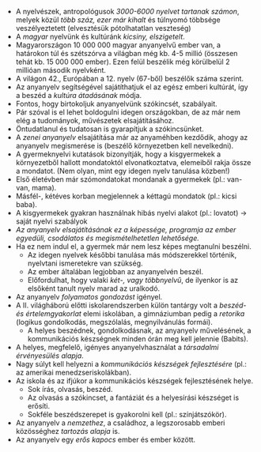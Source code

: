  - A nyelvészek, antropológusok *3000-6000 nyelvet tartanak számon*, melyek közül *több száz, ezer már kihalt* és túlnyomó többsége veszélyeztetett (elvesztésük pótolhatatlan veszteség)
 - A *magyar* nyelvünk és kultúránk *kicsiny, elszigetelt*.
 - Magyarországon 10 000 000 magyar anyanyelvű ember van, a határokon túl és szétszórva a világban még kb. 4-5 millió (összesen tehát kb. 15 000 000 ember). Ezen felül beszélik még körülbelül 2 millióan második nyelvként.
 - A világon 42., Európában a 12. nyelv (67-ből) beszélők száma szerint.
 - Az anyanyelv segítségével sajátíthatjuk el az egész emberi kultúrát, így a beszéd a *kultúra átadásának* módja.
 - Fontos, hogy birtokoljuk anyanyelvünk szókincsét, szabályait.
 - Pár szóval is el lehet boldogulni idegen országokban, de az már nem elég a tudományok, művészetek elsajátításához.
 - Öntudatlanul és tudatosan is gyarapítjuk a szókincsünket.
 - A *zenei anyanyelv* elsajátítása már az anyaméhben kezdődik, ahogy az anyanyelv megismerése is (beszélő környezetben kell nevelkedni).
 - A gyermeknyelvi kutatások bizonyítják, hogy a kisgyermekek a környezetből hallott mondatoktól elvonatkoztatva, elemeiből rakja össze a mondatot. (Nem olyan, mint egy idegen nyelv tanulása közben!)
 - Első életévben már szómondatokat mondanak a gyermekek (pl.: van-van, mama).
 - Másfél-, kétéves korban megjelennek a kéttagú mondatok (pl.: kicsi baba).
 - A kisgyermekek gyakran használnak hibás nyelvi alakot (pl.: lovatot) → saját nyelvi szabályok
 - *Az anyanyelv elsajátításának ez a képessége, programja az ember egyedüli, csodálatos és megismételhetetlen lehetősége.*
 - Ha ez nem indul el, a gyermek már nem lesz képes megtanulni beszélni.
   + Az idegen nyelvek későbbi tanulása más módszerekkel történik, nyelvtani ismeretekre van szükség.
   + Az ember általában legjobban az anyanyelvén beszél.
   + Előfordulhat, hogy valaki *két-, vagy többnyelvű*, de ilyenkor is az elsőként tanult nyelv marad az uralkodó.
 - Az anyanyelv *folyamatos gondozást* igényel.
 - A II. világháború előtti iskolarendszerben külön tantárgy volt a *beszéd- és értelemgyakorlat* elemi iskolában, a gimnáziumban pedig a *retorika* (logikus gondolkodás, megszólalás, megnyilvánulás formái).
   + A helyes beszédnek, gondolkodásnak, az anyanyelv művelésének, a kommunikációs készségnek minden órán meg kell jelennie (Babits).
 - A helyes, megfelelő, igényes anyanyelvhasználat a *társadalmi érvényesülés alapja*.
 - Nagy súlyt kell helyezni a *kommunikációs készségek fejlesztésére* (pl.: az amerikai menedzseriskolákban).
 - Az iskola és az ifjúkor a kommunikációs készségek fejlesztésének helye.
   + Sok írás, olvasás, beszéd.
   + Az olvasás a szókincset, a fantáziát és a helyesírási készséget is erősíti.
   + Sokféle beszédszerepet is gyakorolni kell (pl.: színjátszókör).
 - Az anyanyelv a *nemzethez*, a családhoz, a legszorosabb emberi közösséghez *tartozás alapja* is.
 - Az anyanyelv egy *erős kapocs* ember és ember között.
